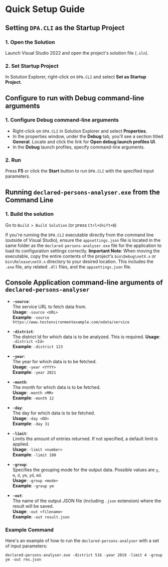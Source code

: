 # Quick Setup Guide

## **Setting `DPA.CLI` as the Startup Project**

### **1. Open the Solution**
Launch Visual Studio 2022 and open the project's solution file (`.sln`).

### **2. Set Startup Project**
In Solution Explorer, right-click on `DPA.CLI` and select **Set as Startup Project**.

## Configure to run with Debug command-line arguments

### **1. Configure Debug command-line arguments**
- Right-click on `DPA.CLI` in Solution Explorer and select **Properties**.
- In the properties window, under the **Debug** tab, you'll see a section titled **General**. Locate and click the link for **Open debug launch profiles UI**.
- In the **Debug** launch profiles, specify command-line arguments.

### **2. Run**
Press **F5** or click the **Start** button to run `DPA.CLI` with the specified input parameters.


## **Running `declared-persons-analyser.exe` from the Command Line**

### 1. Build the solution

Go to `Build > Build Solution` (or press `Ctrl+Shift+B`)

If you're running the `DPA.CLI` executable directly from the command line (outside of Visual Studio), ensure the `appsettings.json` file is located in the same folder as the `declared-persons-analyser.exe` file for the application to load its configuration settings correctly.
**Important Note**: When moving the executable, copy the entire contents of the project's `bin\Debug\netX.x` or `bin\Release\netX.x` directory to your desired location. This includes the `.exe` file, any related `.dll` files, and the `appsettings.json` file.


## Console Application command-line arguments of `declared-persons-analyser`

- **`-source`**:  
  The service URL to fetch data from.  
  **Usage**: `-source <URL>`  
  **Example**: `-source https://www.testenvironmentexample.com/odata/service`

- **`-district`**:  
  The district Id for which data is to be analyzed. This is required.
  **Usage**: `-district <Id>`  
  **Example**: `-district 123`

- **`-year`**:  
  The year for which data is to be fetched.  
  **Usage**: `-year <YYYY>`  
  **Example**: `-year 2021`

- **`-month`**:  
  The month for which data is to be fetched.  
  **Usage**: `-month <MM>`  
  **Example**: `-month 12`

- **`-day`**:  
  The day for which data is to be fetched.  
  **Usage**: `-day <DD>`  
  **Example**: `-day 31`

- **`-limit`**:  
  Limits the amount of entries returned. If not specified, a default limit is applied.  
  **Usage**: `-limit <number>`  
  **Example**: `-limit 100`

- **`-group`**:  
  Specifies the grouping mode for the output data. Possible values are `y`, `m`, `d`, `ym`, `yd`, `md`.  
  **Usage**: `-group <mode>`  
  **Example**: `-group ym`

- **`-out`**:  
  The name of the output JSON file (including `.json` extension) where the result will be saved.  
  **Usage**: `-out <filename>`  
  **Example**: `-out result.json`

### Example Command

Here's an example of how to run the `declared-persons-analyser` with a set of input parameters:

`declared-persons-analyser.exe -district 516 -year 2019 -limit 4 -group ym -out res.json`
